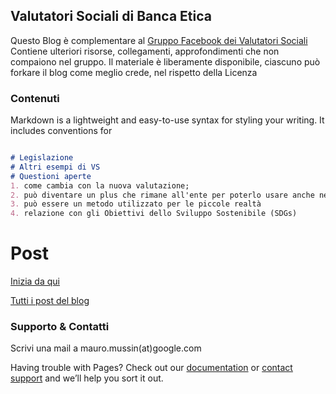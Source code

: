 ## Valutatori Sociali di Banca Etica

Questo Blog è complementare al [Gruppo Facebook dei Valutatori Sociali](https://www.facebook.com/groups/445816879511918/) 
Contiene ulteriori risorse, collegamenti, approfondimenti che non compaiono nel gruppo.
Il materiale è liberamente disponibile, ciascuno può forkare il blog come meglio crede, nel rispetto della Licenza
### Contenuti

Markdown is a lightweight and easy-to-use syntax for styling your writing. It includes conventions for

```markdown

# Legislazione
# Altri esempi di VS
# Questioni aperte
1. come cambia con la nuova valutazione;
2. può diventare un plus che rimane all'ente per poterlo usare anche nei confronti si altri
3. può essere un metodo utilizzato per le piccole realtà
4. relazione con gli Obiettivi dello Sviluppo Sostenibile (SDGs)
```

# Post
[Inizia da qui](https://mauromussin.github.io/valutazionesociale/2020/04/04/inizia-da-qui)

[Tutti i post del blog](https://mauromussin.github.io/valutazionesociale/blog)

### Supporto & Contatti

Scrivi una mail a mauro.mussin(at)google.com

Having trouble with Pages? Check out our [documentation](https://help.github.com/categories/github-pages-basics/) or [contact support](https://github.com/contact) and we’ll help you sort it out.
